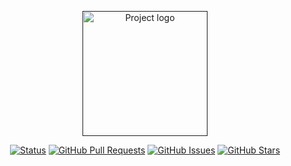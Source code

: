 <p align="center">
  <a href="" rel="noopener">
 <img width=200px height=200px src="https://cdn.icon-icons.com/icons2/3912/PNG/512/k_logo_icon_247940.png" alt="Project logo"></a>
</p>

<div align="center">

[![Status](https://img.shields.io/badge/status-active-success.svg)]()
[![GitHub Pull Requests](https://img.shields.io/github/issues-pr/byKosta/K6-LoadTesting.svg)](https://github.com/byKosta/K6-LoadTesting/pulls)
[![GitHub Issues](https://img.shields.io/github/issues/byKosta/K6-LoadTesting.svg)](https://github.com/byKosta/K6-LoadTesting/issues)
[![GitHub Stars](https://img.shields.io/github/stars/byKosta/K6-LoadTesting.svg)](https://github.com/byKosta/K6-LoadTesting/stargazers)

</div>
